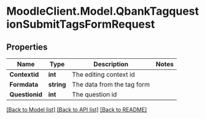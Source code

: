# MoodleClient.Model.QbankTagquestionSubmitTagsFormRequest

## Properties

Name | Type | Description | Notes
------------ | ------------- | ------------- | -------------
**Contextid** | **int** | The editing context id | 
**Formdata** | **string** | The data from the tag form | 
**Questionid** | **int** | The question id | 

[[Back to Model list]](../README.md#documentation-for-models) [[Back to API list]](../README.md#documentation-for-api-endpoints) [[Back to README]](../README.md)

